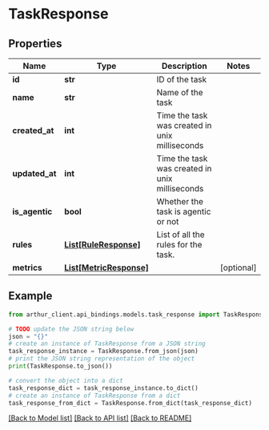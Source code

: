 # TaskResponse


## Properties

Name | Type | Description | Notes
------------ | ------------- | ------------- | -------------
**id** | **str** |  ID of the task | 
**name** | **str** | Name of the task | 
**created_at** | **int** | Time the task was created in unix milliseconds | 
**updated_at** | **int** | Time the task was created in unix milliseconds | 
**is_agentic** | **bool** | Whether the task is agentic or not | 
**rules** | [**List[RuleResponse]**](RuleResponse.md) | List of all the rules for the task. | 
**metrics** | [**List[MetricResponse]**](MetricResponse.md) |  | [optional] 

## Example

```python
from arthur_client.api_bindings.models.task_response import TaskResponse

# TODO update the JSON string below
json = "{}"
# create an instance of TaskResponse from a JSON string
task_response_instance = TaskResponse.from_json(json)
# print the JSON string representation of the object
print(TaskResponse.to_json())

# convert the object into a dict
task_response_dict = task_response_instance.to_dict()
# create an instance of TaskResponse from a dict
task_response_from_dict = TaskResponse.from_dict(task_response_dict)
```
[[Back to Model list]](../README.md#documentation-for-models) [[Back to API list]](../README.md#documentation-for-api-endpoints) [[Back to README]](../README.md)


